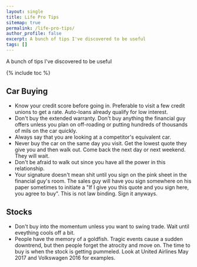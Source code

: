 ```yaml
---
layout: single
title: Life Pro Tips
sitemap: true
permalink: /life-pro-tips/
author_profile: false
excerpt: A bunch of tips I've discovered to be useful
tags: []
---
```


A bunch of tips I've discovered to be useful 

{% include toc %}


## Car Buying

- Know your credit score before going in. Preferable to visit a few credit unions to get a rate. Auto-loans already qualify for low interest.
- Don't buy the extended warranty. Don't buy anything the financial guy offers unless you plan on off-roading or putting hundreds of thousands of mils on the car quickly. 
- Always say that you are looking at a competitor's equivalent car. 
- Never buy the car on the same day you visit. Get the lowest quote they give you and then walk out. Come back the next day or next weekend. They will wait. 
- Don't be afraid to walk out since you have all the power in this relationship. 
- Your signature doesn't mean shit until you sign on the pink sheet in the financial guy's room. The sales guy will have you sign somewhere on his paper sometimes to initiate a "If I give you this quote and you sign here, you agree to buy". This is not law binding. Sign it anyways. 

## Stocks

- Don't buy into the momentum unless you want to swing trade. Wait until eveything cools off a bit. 
- People have the memory of a goldfish. Tragic events cause a sudden downtrend, but then people forget the atrocity and move on. The time to buy is when the stock is getting pummeled. Look at United Airlines May 2017 and Volkswagen 2016 for examples. 


